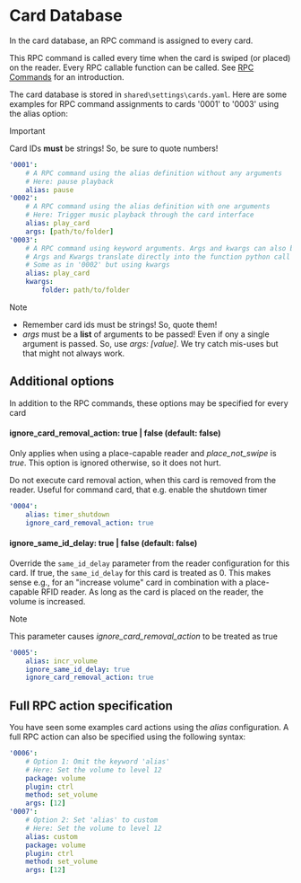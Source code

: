 # Card Database

In the card database, an RPC command is assigned to every card.

This RPC command is called every time when the card is swiped (or
placed) on the reader. Every RPC callable function can be called. See
[RPC Commands](userguide/rpc_commands.md) for an introduction.

The card database is stored in `shared\settings\cards.yaml`. Here are
some examples for RPC command assignments to cards \'0001\' to \'0003\'
using the alias option:

> [!IMPORTANT]
> Card IDs **must** be strings! So, be sure to quote numbers!

``` yaml
'0001':
    # A RPC command using the alias definition without any arguments
    # Here: pause playback
    alias: pause
'0002':
    # A RPC command using the alias definition with one arguments
    # Here: Trigger music playback through the card interface
    alias: play_card
    args: [path/to/folder]
'0003':
    # A RPC command using keyword arguments. Args and kwargs can also be mixed.
    # Args and Kwargs translate directly into the function python call
    # Some as in '0002' but using kwargs
    alias: play_card
    kwargs:
        folder: path/to/folder
```

> [!NOTE]
> * Remember card ids must be strings! So, quote them!
> * *args* must be
a **list** of arguments to be passed! Even if ony a single argument is
passed. So, use *args: \[value\]*. We try catch mis-uses but that might
not always work.

## Additional options

In addition to the RPC commands, these options may be specified for
every card

#### ignore_card_removal_action: true \| false (default: false)

Only applies when using a place-capable reader and *place_not_swipe* is *true*. This option is ignored otherwise, so it does not hurt.

Do not execute card removal action, when this card is removed from
the reader. Useful for command card, that e.g. enable the shutdown
timer

``` yaml
'0004':
    alias: timer_shutdown
    ignore_card_removal_action: true
```

#### ignore_same_id_delay: true \| false (default: false)

Override the `same_id_delay` parameter from the reader configuration
for this card. If true, the `same_id_delay` for this card is treated
as 0. This makes sense e.g., for an \"increase volume\" card in
combination with a place-capable RFID reader. As long as the card is
placed on the reader, the volume is increased.

> [!NOTE]
> This parameter causes *ignore_card_removal_action* to be treated as true

``` yaml
'0005':
    alias: incr_volume
    ignore_same_id_delay: true
    ignore_card_removal_action: true
```

## Full RPC action specification

You have seen some examples card actions using the *alias*
configuration. A full RPC action can also be specified using the
following syntax:

``` yaml
'0006':
    # Option 1: Omit the keyword 'alias'
    # Here: Set the volume to level 12
    package: volume
    plugin: ctrl
    method: set_volume
    args: [12]
'0007':
    # Option 2: Set 'alias' to custom
    # Here: Set the volume to level 12
    alias: custom
    package: volume
    plugin: ctrl
    method: set_volume
    args: [12]
```
